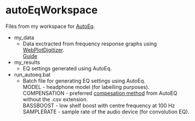 # autoEqWorkspace
Files from my workspace for [AutoEq](https://github.com/jaakkopasanen/AutoEq).

- my_data
  - Data exctracted from frequency response graphs using [WebPlotDigitizer](https://apps.automeris.io/wpd/). </br>
    [Guide](https://medium.com/@jaakkopasanen/make-your-headphones-sound-supreme-1cbd567832a9)
- my_results
  - EQ settings generated using AutoEq.
- run_autoeq.bat
  - Batch file for generating EQ settings using AutoEq. </br>
    MODEL - headphone model (for labelling purposes). </br>
    COMPENSATION - preferred [compesation method](https://github.com/jaakkopasanen/AutoEq/tree/master/compensation) from AutoEQ without the .csv extension.</br>
    BASSBOOST - low shelf boost with centre frequency at 100 Hz
    SAMPLERATE - sample rate of the audio device (for convolution EQ).
